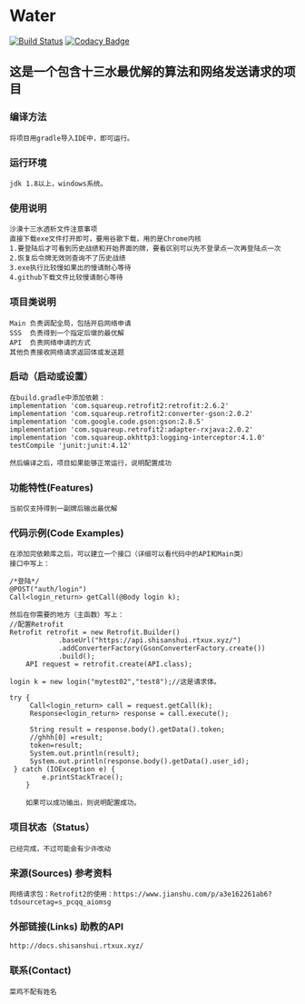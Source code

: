 # Water
[![Build Status](https://travis-ci.org/847001315/Water.svg?branch=master)](https://travis-ci.org/847001315/Water)
[![Codacy Badge](https://api.codacy.com/project/badge/Grade/43f1512c85864978a660718822ab35cc)](https://www.codacy.com/manual/847001315/Water?utm_source=github.com&amp;utm_medium=referral&amp;utm_content=847001315/Water&amp;utm_campaign=Badge_Grade)
	

## 这是一个包含十三水最优解的算法和网络发送请求的项目

### 编译方法
    将项目用gradle导入IDE中，即可运行。
### 运行环境
    jdk 1.8以上，windows系统。
### 使用说明
    沙漠十三水透析文件注意事项
    直接下载exe文件打开即可，要用谷歌下载，用的是Chrome内核
    1.要登陆后才可看到历史战绩和开始界面的牌，要看区别可以先不登录点一次再登陆点一次
    2.恢复后令牌无效则查询不了历史战绩
    3.exe执行比较慢如果出的慢请耐心等待
    4.github下载文件比较慢请耐心等待
### 项目类说明
    Main 负责调配全局，包括开启网络申请
    SSS  负责得到一个指定后墩的最优解
    API  负责网络申请的方式
    其他负责接收网络请求返回体或发送题

### 启动（启动或设置）
    在build.gradle中添加依赖：
    implementation 'com.squareup.retrofit2:retrofit:2.6.2'
    implementation 'com.squareup.retrofit2:converter-gson:2.0.2'
    implementation 'com.google.code.gson:gson:2.8.5'
    implementation 'com.squareup.retrofit2:adapter-rxjava:2.0.2'
    implementation 'com.squareup.okhttp3:logging-interceptor:4.1.0'
    testCompile 'junit:junit:4.12'
    
    然后编译之后，项目如果能够正常运行，说明配置成功
### 功能特性(Features)
    当前仅支持得到一副牌后输出最优解

### 代码示例(Code Examples)
    在添加完依赖库之后，可以建立一个接口（详细可以看代码中的API和Main类）
    接口中写上：
    
    /*登陆*/
    @POST("auth/login")
    Call<login_return> getCall(@Body login k);
    
    然后在你需要的地方（主函数）写上：
    //配置Retrofit 
    Retrofit retrofit = new Retrofit.Builder()
                .baseUrl("https://api.shisanshui.rtxux.xyz/")
                .addConverterFactory(GsonConverterFactory.create())
                .build();
        API request = retrofit.create(API.class);
        
    login k = new login("mytest02","test8");//这是请求体。
        
    try {
         Call<login_return> call = request.getCall(k);
         Response<login_return> response = call.execute();

         String result = response.body().getData().token;
         //ghhh[0] =result;
         token=result;
         System.out.println(result);
         System.out.println(response.body().getData().user_id);
     } catch (IOException e) {
            e.printStackTrace();
        }
        
        如果可以成功输出，则说明配置成功。

### 项目状态（Status）
    已经完成，不过可能会有少许改动

### 来源(Sources) 参考资料
    网络请求包：Retrofit2的使用：https://www.jianshu.com/p/a3e162261ab6?tdsourcetag=s_pcqq_aiomsg

### 外部链接(Links) 助教的API
    http://docs.shisanshui.rtxux.xyz/

### 联系(Contact)
    菜鸡不配有姓名
